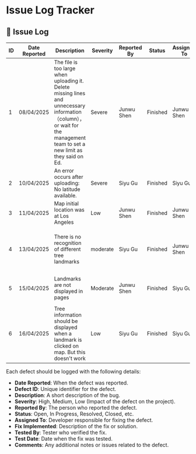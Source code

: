 # Issue Log Tracker


## 🚀 **Issue Log**
| **ID** | **Date Reported** | **Description** | **Severity** | **Reported By** | **Status** | **Assigned To** | **Fix Implemented** | **Tested By** | **Test Date** | **Comments** |**Graph(if possible)**|
|---------------|-------------------|-----------------|--------------|-----------------|------------|-----------------|---------------------|---------------|---------------|--------------|-----------|
|1|08/04/2025| The file is too large when uploading it. Delete missing lines and unnecessary information（column）， or wait for the management team to set a new limit as they said on Ed. |Severe|Junwu Shen|Finished|Junwu Shen|Delete reapted column|Siyu Gu|10/04/2025|Successfully uploaded|![Issue](https://github.com/haguragen/spm_p1/blob/main/output.png)|
|2|10/04/2025|An error occurs after uploading: No latitude available.|Severe|Siyu Gu|Finished|Siyu Gu|Found latitude/longitude requires a shorthand and solved it.|Siyu Gu|11/04/2025| After rewriting the shorthand, succeeded |
|3|11/04/2025|Map initial location was at Los Angeles|Low|Junwu Shen|Finished|Junwu Shen|Click on Melbourne to save the map.|Junwu Shen|12/04/2025|Smart way to sovle it!|
|4|13/04/2025|There is no recognition of different tree landmarks|moderate|Siyu Gu|Finished|Junwu Shen|Perform data processing, classify trees according to their genus, and use ICONS in batches|Siyu Gu|14/04/2025|Icons could be improved but this version also works fine.|
|5|15/04/2025|Landmarks are not displayed in pages|Moderate|Junwu Shen|Finished|Siyu Gu|Column should be added with approved=1 when uploading the file|Junwu Shen|16/04/2025|Good job!|
|6|16/04/2025|Tree information should be displayed when a landmark is clicked on map. But this doesn't work|Low|Siyu Gu|Finished|Siyu Gu|Make the fonts as BLACK to display|Siyu Gu|17/04/2025||What a funny bug, just because white font could not be seen on white background!|![Issue06](https://github.com/haguragen/spm_p1/blob/main/output.png)|

Each defect should be logged with the following details:
- **Date Reported**: When the defect was reported.
- **Defect ID**: Unique identifier for the defect.
- **Description**: A short description of the bug.
- **Severity**: High, Medium, Low (Impact of the defect on the project).
- **Reported By**: The person who reported the defect.
- **Status**: Open, In Progress, Resolved, Closed, etc.
- **Assigned To**: Developer responsible for fixing the defect.
- **Fix Implemented**: Description of the fix or solution.
- **Tested By**: Tester who verified the fix.
- **Test Date**: Date when the fix was tested.
- **Comments**: Any additional notes or issues related to the defect.
